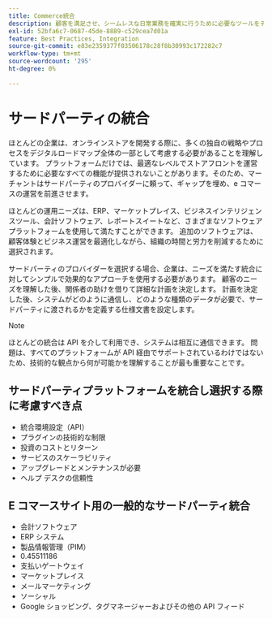 ```yaml
---
title: Commerce統合
description: 顧客を満足させ、シームレスな日常業務を確実に行うために必要なツールをチームに提供します。
exl-id: 52bfa6c7-0687-45de-8889-c529cea7d01a
feature: Best Practices, Integration
source-git-commit: e83e2359377f03506178c28f8b30993c172282c7
workflow-type: tm+mt
source-wordcount: '295'
ht-degree: 0%

---
```


# サードパーティの統合

ほとんどの企業は、オンラインストアを開発する際に、多くの独自の戦略やプロセスをデジタルロードマップ全体の一部として考慮する必要があることを理解しています。 プラットフォームだけでは、最適なレベルでストアフロントを運営するために必要なすべての機能が提供されないことがあります。そのため、マーチャントはサードパーティのプロバイダーに頼って、ギャップを埋め、e コマースの運営を前進させます。

ほとんどの運用ニーズは、ERP、マーケットプレイス、ビジネスインテリジェンスツール、会計ソフトウェア、レポートスイートなど、さまざまなソフトウェアプラットフォームを使用して満たすことができます。 追加のソフトウェアは、顧客体験とビジネス運営を最適化しながら、組織の時間と労力を削減するために選択されます。

サードパーティのプロバイダーを選択する場合、企業は、ニーズを満たす統合に対してシンプルで効果的なアプローチを使用する必要があります。 顧客のニーズを理解した後、関係者の助けを借りて詳細な計画を決定します。 計画を決定した後、システムがどのように通信し、どのような種類のデータが必要で、サードパーティに渡されるかを定義する仕様文書を設定します。

>[!NOTE]
>
>ほとんどの統合は API を介して利用でき、システムは相互に通信できます。 問題は、すべてのプラットフォームが API 経由でサポートされているわけではないため、技術的な観点から何が可能かを理解することが最も重要なことです。

## サードパーティプラットフォームを統合し選択する際に考慮すべき点

- 統合環境設定（API）
- プラグインの技術的な制限
- 投資のコストとリターン
- サービスのスケーラビリティ
- アップグレードとメンテナンスが必要
- ヘルプ デスクの信頼性

## E コマースサイト用の一般的なサードパーティ統合

- 会計ソフトウェア
- ERP システム
- 製品情報管理（PIM）
- 0.45511186
- 支払いゲートウェイ
- マーケットプレイス
- メールマーケティング
- ソーシャル
- Google ショッピング、タグマネージャーおよびその他の API フィード
